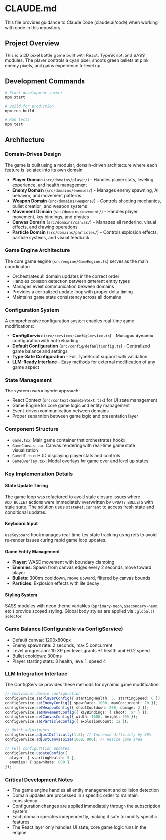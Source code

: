 # CLAUDE.md

This file provides guidance to Claude Code (claude.ai/code) when working with code in this repository.

## Project Overview

This is a 2D pixel battle game built with React, TypeScript, and SASS modules. The player controls a cyan pixel, shoots green bullets at pink enemy pixels, and gains experience to level up.

## Development Commands

```bash
# Start development server
npm start

# Build for production
npm run build

# Run tests
npm test
```

## Architecture

### Domain-Driven Design
The game is built using a modular, domain-driven architecture where each feature is isolated into its own domain:

- **Player Domain** (`src/domains/player/`) - Handles player stats, leveling, experience, and health management
- **Enemy Domain** (`src/domains/enemies/`) - Manages enemy spawning, AI behavior, and movement patterns
- **Weapon Domain** (`src/domains/weapons/`) - Controls shooting mechanics, bullet creation, and weapon systems
- **Movement Domain** (`src/domains/movement/`) - Handles player movement, key bindings, and physics
- **Canvas Domain** (`src/domains/canvas/`) - Manages all rendering, visual effects, and drawing operations
- **Particle Domain** (`src/domains/particles/`) - Controls explosion effects, particle systems, and visual feedback

### Game Engine Architecture
The core game engine (`src/engine/GameEngine.ts`) serves as the main coordinator:
- Orchestrates all domain updates in the correct order
- Handles collision detection between different entity types
- Manages event communication between domains
- Provides a centralized update loop with proper delta timing
- Maintains game state consistency across all domains

### Configuration System
A comprehensive configuration system enables real-time game modifications:
- **ConfigService** (`src/services/ConfigService.ts`) - Manages dynamic configuration with hot-reloading
- **Default Configuration** (`src/config/defaultConfig.ts`) - Centralized game balance and settings
- **Type-Safe Configuration** - Full TypeScript support with validation
- **LLM-Ready Interface** - Easy methods for external modification of any game aspect

### State Management
The system uses a hybrid approach:
- React Context (`src/context/GameContext.tsx`) for UI state management
- Game Engine for core game logic and entity management
- Event-driven communication between domains
- Proper separation between game logic and presentation layer

### Component Structure
- `Game.tsx`: Main game container that orchestrates hooks
- `GameCanvas.tsx`: Canvas rendering with real-time game state visualization
- `GameUI.tsx`: HUD displaying player stats and controls
- `GameOverlay.tsx`: Modal overlays for game over and level up states

### Key Implementation Details

#### State Update Timing
The game loop was refactored to avoid stale closure issues where `ADD_BULLET` actions were immediately overwritten by `UPDATE_BULLETS` with stale state. The solution uses `stateRef.current` to access fresh state and conditional updates.

#### Keyboard Input
`useKeyboard` hook manages real-time key state tracking using refs to avoid re-render issues during rapid game loop updates.

#### Game Entity Management
- **Player**: WASD movement with boundary clamping
- **Enemies**: Spawn from canvas edges every 2 seconds, move toward player
- **Bullets**: 300ms cooldown, move upward, filtered by canvas bounds
- **Particles**: Explosion effects with life decay

#### Styling System
SASS modules with neon theme variables (`$primary-neon`, `$secondary-neon`, etc.) provide scoped styling. Global body styles are applied via `:global()` selector.

### Game Balance (Configurable via ConfigService)
- Default canvas: 1200x800px
- Enemy spawn rate: 2 seconds, max 5 concurrent
- Level progression: 10 XP per level, grants +1 health and +0.2 speed
- Bullet cooldown: 300ms
- Player starting stats: 3 health, level 1, speed 4

### LLM Integration Interface
The ConfigService provides these methods for dynamic game modification:

```typescript
// Individual domain configuration
configService.setPlayerConfig({ startingHealth: 5, startingSpeed: 6 });
configService.setEnemyConfig({ spawnRate: 1000, maxConcurrent: 10 });
configService.setWeaponConfig({ shootCooldown: 200, damage: 2 });
configService.setMovementConfig({ keyBindings: { shoot: 'x' } });
configService.setCanvasConfig({ width: 1600, height: 900 });
configService.setParticleConfig({ explosionCount: 12 });

// Quick adjustments
configService.adjustDifficulty(1.5); // Increase difficulty by 50%
configService.adjustCanvasSize(1600, 900); // Resize game area

// Full configuration updates
configService.updateConfig({ 
  player: { startingHealth: 5 },
  enemies: { spawnRate: 800 }
});
```

### Critical Development Notes
- The game engine handles all entity management and collision detection
- Domain updates are processed in a specific order to maintain consistency
- Configuration changes are applied immediately through the subscription system
- Each domain operates independently, making it safe to modify specific features
- The React layer only handles UI state; core game logic runs in the engine